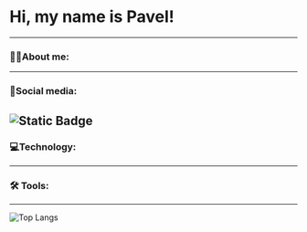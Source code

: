 # Hi, my name is Pavel!
---
### 👨‍💻About me:

---
### 📣Social media:
![Static Badge](https://img.shields.io/badge/:badgeContent?style=social&link=%D0%BF%D0%B0%D1%80%D0%B0%D0%BF%D1%80)
---
### 💻Technology:

---
### 🛠 Tools:

---
![Top Langs](https://github-readme-stats.vercel.app/api/top-langs/?username=evrettllee&layout=compact)
